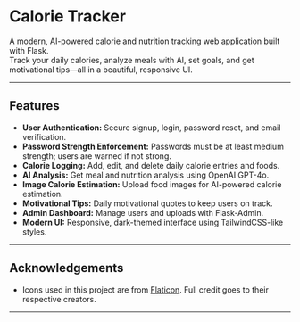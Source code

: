 # Calorie Tracker

A modern, AI-powered calorie and nutrition tracking web application built with Flask.  
Track your daily calories, analyze meals with AI, set goals, and get motivational tips—all in a beautiful, responsive UI.

---

## Features

- **User Authentication:** Secure signup, login, password reset, and email verification.
- **Password Strength Enforcement:** Passwords must be at least medium strength; users are warned if not strong.
- **Calorie Logging:** Add, edit, and delete daily calorie entries and foods.
- **AI Analysis:** Get meal and nutrition analysis using OpenAI GPT-4o.
- **Image Calorie Estimation:** Upload food images for AI-powered calorie estimation.
- **Motivational Tips:** Daily motivational quotes to keep users on track.
- **Admin Dashboard:** Manage users and uploads with Flask-Admin.
- **Modern UI:** Responsive, dark-themed interface using TailwindCSS-like styles.

---

## Acknowledgements

- Icons used in this project are from [Flaticon](https://www.flaticon.com/). Full credit goes to their respective creators.

---

